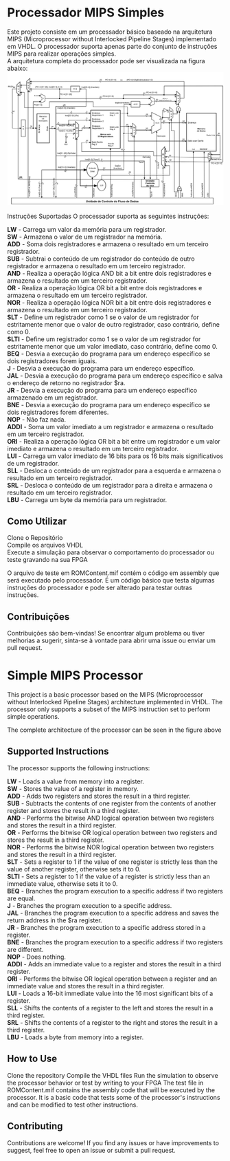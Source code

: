 # Processador MIPS Simples
Este projeto consiste em um processador básico baseado na arquitetura MIPS (Microprocessor without Interlocked Pipeline Stages) implementado em VHDL. O processador suporta apenas parte do conjunto de instruções MIPS para realizar operações simples.  
A arquitetura completa do processador pode ser visualizada na figura abaixo:  
![Arquitetura do Processador](MIPS.png)

Instruções Suportadas
O processador suporta as seguintes instruções:

**LW** - Carrega um valor da memória para um registrador.  
**SW** - Armazena o valor de um registrador na memória.  
**ADD** - Soma dois registradores e armazena o resultado em um terceiro registrador.  
**SUB** - Subtrai o conteúdo de um registrador do conteúdo de outro registrador e armazena o resultado em um terceiro registrador.  
**AND** - Realiza a operação lógica AND bit a bit entre dois registradores e armazena o resultado em um terceiro registrador.  
**OR** - Realiza a operação lógica OR bit a bit entre dois registradores e armazena o resultado em um terceiro registrador.  
**NOR** - Realiza a operação lógica NOR bit a bit entre dois registradores e armazena o resultado em um terceiro registrador.  
**SLT** - Define um registrador como 1 se o valor de um registrador for estritamente menor que o valor de outro registrador, caso contrário, define como 0.  
**SLTI** - Define um registrador como 1 se o valor de um registrador for estritamente menor que um valor imediato, caso contrário, define como 0.  
**BEQ** - Desvia a execução do programa para um endereço específico se dois registradores forem iguais.  
**J** - Desvia a execução do programa para um endereço específico.  
**JAL** - Desvia a execução do programa para um endereço específico e salva o endereço de retorno no registrador $ra.  
**JR** - Desvia a execução do programa para um endereço específico armazenado em um registrador.  
**BNE** - Desvia a execução do programa para um endereço específico se dois registradores forem diferentes.  
**NOP** - Não faz nada.  
**ADDI** - Soma um valor imediato a um registrador e armazena o resultado em um terceiro registrador.  
**ORI** - Realiza a operação lógica OR bit a bit entre um registrador e um valor imediato e armazena o resultado em um terceiro registrador.  
**LUI** - Carrega um valor imediato de 16 bits para os 16 bits mais significativos de um registrador.  
**SLL** - Desloca o conteúdo de um registrador para a esquerda e armazena o resultado em um terceiro registrador.  
**SRL** - Desloca o conteúdo de um registrador para a direita e armazena o resultado em um terceiro registrador.  
**LBU** - Carrega um byte da memória para um registrador.  

## Como Utilizar
Clone o Repositório  
Compile os arquivos VHDL  
Execute a simulação para observar o comportamento do processador ou teste gravando na sua FPGA  

O arquivo de teste em ROMContent.mif contém o código em assembly que será executado pelo processador. É um código básico que testa algumas instruções do processador e pode ser alterado para testar outras instruções.

## Contribuições
Contribuições são bem-vindas! Se encontrar algum problema ou tiver melhorias a sugerir, sinta-se à vontade para abrir uma issue ou enviar um pull request.

# Simple MIPS Processor
This project is a basic processor based on the MIPS (Microprocessor without Interlocked Pipeline Stages) architecture implemented in VHDL. The processor only supports a subset of the MIPS instruction set to perform simple operations.

The complete architecture of the processor can be seen in the figure above

## Supported Instructions
The processor supports the following instructions:

**LW** - Loads a value from memory into a register.  
**SW** - Stores the value of a register in memory.  
**ADD** - Adds two registers and stores the result in a third register.  
**SUB** - Subtracts the contents of one register from the contents of another register and stores the result in a third register.  
**AND** - Performs the bitwise AND logical operation between two registers and stores the result in a third register.  
**OR** - Performs the bitwise OR logical operation between two registers and stores the result in a third register.  
**NOR** - Performs the bitwise NOR logical operation between two registers and stores the result in a third register.  
**SLT** - Sets a register to 1 if the value of one register is strictly less than the value of another register, otherwise sets it to 0.  
**SLTI** - Sets a register to 1 if the value of a register is strictly less than an immediate value, otherwise sets it to 0.  
**BEQ** - Branches the program execution to a specific address if two registers are equal.  
**J** - Branches the program execution to a specific address.  
**JAL** - Branches the program execution to a specific address and saves the return address in the $ra register.  
**JR** - Branches the program execution to a specific address stored in a register.  
**BNE** - Branches the program execution to a specific address if two registers are different.  
**NOP** - Does nothing.  
**ADDI** - Adds an immediate value to a register and stores the result in a third register.  
**ORI** - Performs the bitwise OR logical operation between a register and an immediate value and stores the result in a third register.  
**LUI** - Loads a 16-bit immediate value into the 16 most significant bits of a register.  
**SLL** - Shifts the contents of a register to the left and stores the result in a third register.  
**SRL** - Shifts the contents of a register to the right and stores the result in a third register.  
**LBU** - Loads a byte from memory into a register.  

## How to Use
Clone the repository
Compile the VHDL files
Run the simulation to observe the processor behavior or test by writing to your FPGA
The test file in ROMContent.mif contains the assembly code that will be executed by the processor. It is a basic code that tests some of the processor's instructions and can be modified to test other instructions.

## Contributing
Contributions are welcome! If you find any issues or have improvements to suggest, feel free to open an issue or submit a pull request.